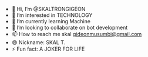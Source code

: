 - 👋 Hi, I’m @SKALTRONGIGEON
- 👀 I’m interested in TECHNOLOGY 
- 🌱 I’m currently learning Machine
- 💞️ I’m looking to collaborate on bot development 
- 📫 How to reach me skal gideonmusumbi@gmail.com 
- 😄 Nickname: SKAL T.
- ⚡ Fun fact: A JOKER FOR LIFE 

<!---
SKALTRONGIGEON/SKALTRONGIGEON is a ✨ special ✨ repository because its `README.md` (this file) appears on your GitHub profile.
You can click the Preview link to take a look at your changes.
--->
